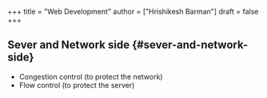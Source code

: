 +++
title = "Web Development"
author = ["Hrishikesh Barman"]
draft = false
+++

## Sever and Network side {#sever-and-network-side}

-   Congestion control (to protect the network)
-   Flow control (to protect the server)
